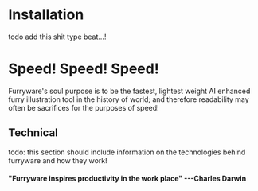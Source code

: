 # Installation
todo add this shit type beat...!
# Speed! Speed! Speed!
Furryware's soul purpose is to be the fastest, lightest weight AI enhanced furry illustration tool in the history of world; and therefore readability may often be sacrifices for the purposes of speed!
## Technical 

todo: this section should include information on the technologies behind furryware and how they work!

#### "Furryware inspires productivity in the work place" ---Charles Darwin
